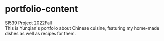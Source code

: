 # portfolio-content
SI539 Project 2022Fall <br />
This is Yunqian's portfolio about Chinese cuisine, featuring my home-made dishes as well as recipes for them.
